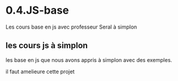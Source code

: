 # 0.4.JS-base
Les cours base en js avec professeur Seral à simplon

## les cours js à simplon
les base en js que nous avons appris à simplon avec des exemples.

il faut amelieure cette projet
